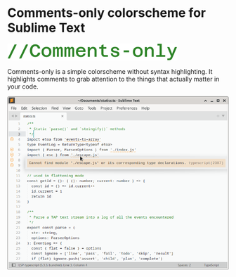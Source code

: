 # Comments-only colorscheme for Sublime Text

![](logo.png)

Comments-only is a simple colorscheme without syntax highlighting.
It highlights comments to grab attention to the things that actually matter
in your code.

![](screenshot.png)

